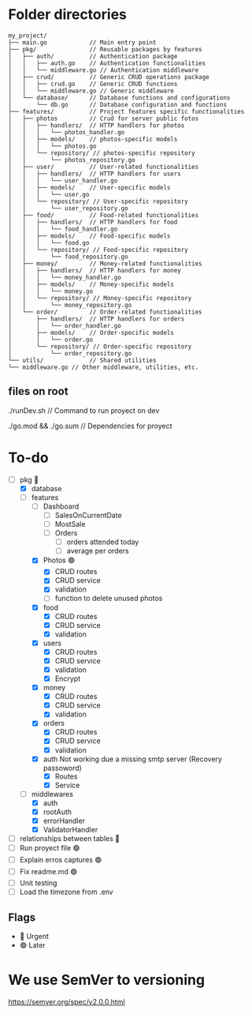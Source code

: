 # Folder directories

```
my_project/
├── main.go            // Main entry point
├── pkg/               // Reusable packages by features
│   ├── auth/          // Authentication package
│   │   ├── auth.go    // Authentication functionalities
│   │   └── middleware.go // Authentication middleware
│   ├── crud/          // Generic CRUD operations package
│   │   ├── crud.go    // Generic CRUD functions
│   │   └── middleware.go // Generic middleware
│   └── database/      // Database functions and configurations
│       └── db.go      // Database configuration and functions
├── features/          // Project features specific functionalities
|   ├── photos         // Crud for server public fotos
│   │   ├── handlers/  // HTTP handlers for photos
│   │   │   └── photos_handler.go
│   │   ├── models/    // photos-specific models
│   │   │   └── photos.go
│   │   └── repository/ // photos-specific repository
│   │       └── photos_repository.go
│   ├── user/          // User-related functionalities
│   │   ├── handlers/  // HTTP handlers for users
│   │   │   └── user_handler.go
│   │   ├── models/    // User-specific models
│   │   │   └── user.go
│   │   └── repository/ // User-specific repository
│   │       └── user_repository.go
│   ├── food/          // Food-related functionalities
│   │   ├── handlers/  // HTTP handlers for food
│   │   │   └── food_handler.go
│   │   ├── models/    // Food-specific models
│   │   │   └── food.go
│   │   └── repository/ // Food-specific repository
│   │       └── food_repository.go
│   ├── money/         // Money-related functionalities
│   │   ├── handlers/  // HTTP handlers for money
│   │   │   └── money_handler.go
│   │   ├── models/    // Money-specific models
│   │   │   └── money.go
│   │   └── repository/ // Money-specific repository
│   │       └── money_repository.go
│   └── order/         // Order-related functionalities
│       ├── handlers/  // HTTP handlers for orders
│       │   └── order_handler.go
│       ├── models/    // Order-specific models
│       │   └── order.go
│       └── repository/ // Order-specific repository
│           └── order_repository.go
└── utils/             // Shared utilities
└── middleware.go // Other middleware, utilities, etc.
```

## files on root

./runDev.sh // Command to run proyect on dev

./go.mod && ./go.sum // Dependencies for proyect

# To-do

* [ ] pkg 🔴
  * [x] database
  * [ ] features
    * [ ] Dashboard
      * [ ] SalesOnCurrentDate
      * [ ] MostSale
      * [ ] Orders
        * [ ] orders attended today
        * [ ] average per orders
    * [X] Photos 🟢
      * [X] CRUD routes
      * [X] CRUD service
      * [X] validation
      * [ ] function to delete unused photos
    * [X] food
      * [X] CRUD routes
      * [X] CRUD service
      * [X] validation
    * [X] users
      * [X] CRUD routes
      * [X] CRUD service
      * [X] validation
      * [X] Encrypt
    * [X] money
      * [X] CRUD routes
      * [X] CRUD service
      * [X] validation
    * [X] orders
      * [X] CRUD routes
      * [X] CRUD service
      * [X] validation
    * [X] auth
      Not working due a missing smtp server
      (Recovery passoword)
      * [X] Routes
      * [X] Service
  * [ ] middlewares
    * [X] auth
    * [X] rootAuth
    * [X] errorHandler
    * [X] ValidatorHandler
* [ ] relationships between tables 🔴
* [ ] Run proyect file 🟢
* [ ] Explain erros captures 🟢
* [ ] Fix readme.md 🟢
* [ ] Unit testing
* [ ] Load the timezone from .env

## Flags
- 🔴 Urgent
- 🟢 Later

# We use SemVer to versioning

https://semver.org/spec/v2.0.0.html